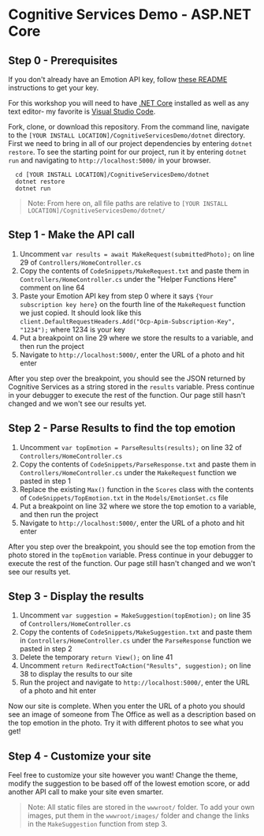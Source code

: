 # Cognitive Services Demo - ASP.NET Core

## Step 0 - Prerequisites
If you don't already have an Emotion API key, follow [these README](https://github.com/jcocchi/CognitiveServicesDemo/dotnet/EmotionRecognition.md) instructions to get your key.

For this workshop you will need to have [.NET Core](https://www.microsoft.com/net/download/core) installed as well as any text editor- my favorite is [Visual Studio Code](https://code.visualstudio.com/download).

Fork, clone, or download this repository. From the command line, navigate to the `[YOUR INSTALL LOCATION]/CognitiveServicesDemo/dotnet` directory. First we need to bring in all of our project dependencies by entering `dotnet restore`. To see the starting point for our project, run it by entering `dotnet run` and navigating to `http://localhost:5000/` in your browser.

```terminal
  cd [YOUR INSTALL LOCATION]/CognitiveServicesDemo/dotnet
  dotnet restore
  dotnet run
```

> Note: From here on, all file paths are relative to `[YOUR INSTALL LOCATION]/CognitiveServicesDemo/dotnet/`

## Step 1 - Make the API call
1. Uncomment `var results = await MakeRequest(submittedPhoto);` on line 29 of `Controllers/HomeController.cs`
2. Copy the contents of `CodeSnippets/MakeRequest.txt` and paste them in `Controllers/HomeController.cs` under the "Helper Functions Here" comment on line 64
3. Paste your Emotion API key from step 0 where it says `{Your subscription key here}` on the fourth line of the `MakeRequest` function we just copied. It should look like this `client.DefaultRequestHeaders.Add("Ocp-Apim-Subscription-Key", "1234");` where 1234 is your key
4. Put a breakpoint on line 29 where we store the results to a variable, and then run the project
5. Navigate to `http://localhost:5000/`, enter the URL of a photo and hit enter

After you step over the breakpoint, you should see the JSON returned by Cognitive Services as a string stored in the `results` variable. Press continue in your debugger to execute the rest of the function. Our page still hasn't changed and we won't see our results yet.

## Step 2 - Parse Results to find the top emotion
1. Uncomment `var topEmotion = ParseResults(results);` on line 32 of `Controllers/HomeController.cs`
2. Copy the contents of `CodeSnippets/ParseResponse.txt` and paste them in `Controllers/HomeController.cs` under the `MakeRequest` function we pasted in step 1
3. Replace the existing `Max()` function in the `Scores` class with the contents of `CodeSnippets/TopEmotion.txt` in the `Models/EmotionSet.cs` file
4. Put a breakpoint on line 32 where we store the top emotion to a variable, and then run the project
5. Navigate to `http://localhost:5000/`, enter the URL of a photo and hit enter

After you step over the breakpoint, you should see the top emotion from the photo stored in the `topEmotion` variable. Press continue in your debugger to execute the rest of the function. Our page still hasn't changed and we won't see our results yet.

## Step 3 - Display the results
1. Uncomment `var suggestion = MakeSuggestion(topEmotion);` on line 35 of `Controllers/HomeController.cs`
2. Copy the contents of `CodeSnippets/MakeSuggestion.txt` and paste them in `Controllers/HomeController.cs` under the `ParseResponse` function we pasted in step 2
3. Delete the temporary `return View();` on line 41
4. Uncomment `return RedirectToAction("Results", suggestion);` on line 38 to display the results to our site
5. Run the project and navigate to `http://localhost:5000/`, enter the URL of a photo and hit enter

Now our site is complete. When you enter the URL of a photo you should see an image of someone from The Office as well as a description based on the top emotion in the photo. Try it with different photos to see what you get!

## Step 4 - Customize your site
Feel free to customize your site however you want! Change the theme, modify the suggestion to be based off of the lowest emotion score, or add another API call to make your site even smarter.

> Note: All static files are stored in the `wwwroot/` folder. To add your own images, put them in the `wwwroot/images/` folder and change the links in the `MakeSuggestion` function from step 3.
